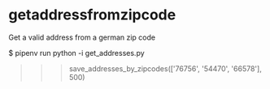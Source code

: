 # getaddressfromzipcode
Get a valid address from a german zip code

$ pipenv run python -i get_addresses.py
>>> save_addresses_by_zipcodes(['76756', '54470', '66578'], 500)
